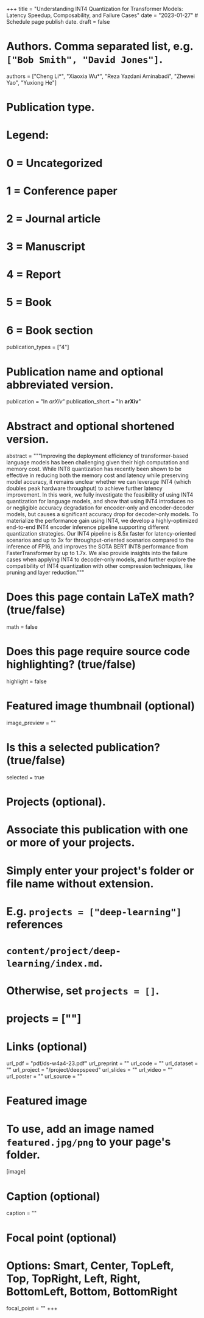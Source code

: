 +++
title = "Understanding INT4 Quantization for Transformer Models: Latency Speedup, Composability, and Failure Cases"
date = "2023-01-27"  # Schedule page publish date.
draft = false

# Authors. Comma separated list, e.g. `["Bob Smith", "David Jones"]`.
authors = ["Cheng Li*", "Xiaoxia Wu*", "Reza Yazdani Aminabadi", "Zhewei Yao", "Yuxiong He"]

# Publication type.
# Legend:
# 0 = Uncategorized
# 1 = Conference paper
# 2 = Journal article
# 3 = Manuscript
# 4 = Report
# 5 = Book
# 6 = Book section
publication_types = ["4"]

# Publication name and optional abbreviated version.
publication = "In *arXiv*"
publication_short = "In **arXiv**"

# Abstract and optional shortened version.
abstract = """Improving the deployment efficiency of transformer-based language models has been challenging given their high computation and memory cost. While INT8 quantization has recently been shown to be effective in reducing both the memory cost and latency while preserving model accuracy, it remains unclear whether we can leverage INT4 (which doubles peak hardware throughput) to achieve further latency improvement. In this work, we fully investigate the feasibility of using INT4 quantization for language models, and show that using INT4 introduces no or negligible accuracy degradation for encoder-only and encoder-decoder models, but causes a significant accuracy drop for decoder-only models. To materialize the performance gain using INT4, we develop a highly-optimized end-to-end INT4 encoder inference pipeline supporting different quantization strategies. Our INT4 pipeline is 8.5x faster for latency-oriented scenarios and up to 3x for throughput-oriented scenarios compared to the inference of FP16, and improves the SOTA BERT INT8 performance from FasterTransformer by up to 1.7x. We also provide insights into the failure cases when applying INT4 to decoder-only models, and further explore the compatibility of INT4 quantization with other compression techniques, like pruning and layer reduction."""


# Does this page contain LaTeX math? (true/false)
math = false

# Does this page require source code highlighting? (true/false)
highlight = false

# Featured image thumbnail (optional)
image_preview = ""

# Is this a selected publication? (true/false)
selected = true

# Projects (optional).
#   Associate this publication with one or more of your projects.
#   Simply enter your project's folder or file name without extension.
#   E.g. `projects = ["deep-learning"]` references
#   `content/project/deep-learning/index.md`.
#   Otherwise, set `projects = []`.
#   projects = [""]

# Links (optional)
url_pdf = "pdf/ds-w4a4-23.pdf"
url_preprint = ""
url_code = ""
url_dataset = ""
url_project = "/project/deepspeed"
url_slides = ""
url_video = ""
url_poster = ""
url_source = ""

# Featured image
# To use, add an image named `featured.jpg/png` to your page's folder.
[image]
  # Caption (optional)
  caption = ""

  # Focal point (optional)
  # Options: Smart, Center, TopLeft, Top, TopRight, Left, Right, BottomLeft, Bottom, BottomRight
  focal_point = ""
+++
